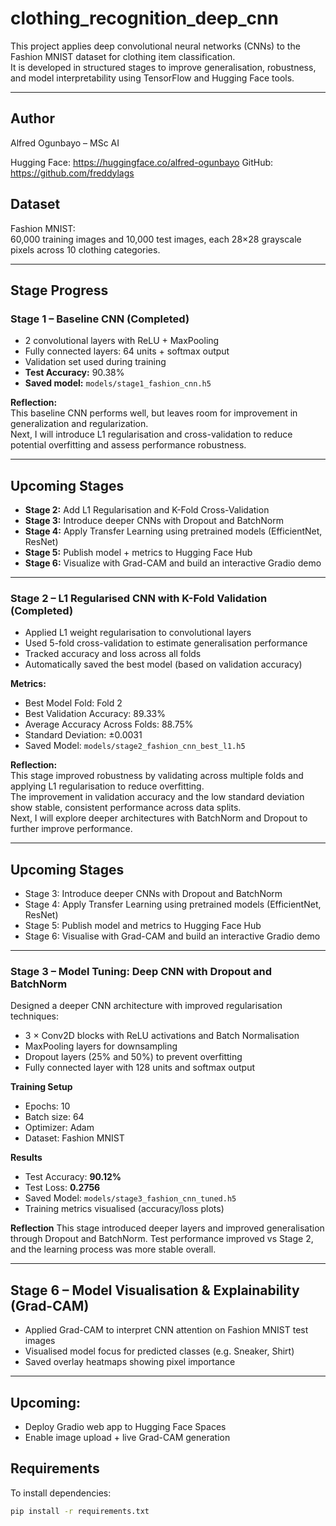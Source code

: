 # clothing_recognition_deep_cnn

This project applies deep convolutional neural networks (CNNs) to the Fashion MNIST dataset for clothing item classification.  
It is developed in structured stages to improve generalisation, robustness, and model interpretability using TensorFlow and Hugging Face tools.

---
## Author

Alfred Ogunbayo – MSc AI

Hugging Face: https://huggingface.co/alfred-ogunbayo
GitHub: https://github.com/freddylags

## Dataset

Fashion MNIST:  
60,000 training images and 10,000 test images, each 28×28 grayscale pixels across 10 clothing categories.

---

## Stage Progress

### Stage 1 – Baseline CNN (Completed)
- 2 convolutional layers with ReLU + MaxPooling
- Fully connected layers: 64 units + softmax output
- Validation set used during training
- **Test Accuracy:** 90.38%
- **Saved model:** `models/stage1_fashion_cnn.h5`

**Reflection:**  
This baseline CNN performs well, but leaves room for improvement in generalization and regularization.  
Next, I will introduce L1 regularisation and cross-validation to reduce potential overfitting and assess performance robustness.

---

## Upcoming Stages

- **Stage 2:** Add L1 Regularisation and K-Fold Cross-Validation
- **Stage 3:** Introduce deeper CNNs with Dropout and BatchNorm
- **Stage 4:** Apply Transfer Learning using pretrained models (EfficientNet, ResNet)
- **Stage 5:** Publish model + metrics to Hugging Face Hub
- **Stage 6:** Visualize with Grad-CAM and build an interactive Gradio demo

---
### Stage 2 – L1 Regularised CNN with K-Fold Validation (Completed)

- Applied L1 weight regularisation to convolutional layers  
- Used 5-fold cross-validation to estimate generalisation performance  
- Tracked accuracy and loss across all folds  
- Automatically saved the best model (based on validation accuracy)

**Metrics:**
- Best Model Fold: Fold 2  
- Best Validation Accuracy: 89.33%  
- Average Accuracy Across Folds: 88.75%  
- Standard Deviation: ±0.0031  
- Saved Model: `models/stage2_fashion_cnn_best_l1.h5`

**Reflection:**  
This stage improved robustness by validating across multiple folds and applying L1 regularisation to reduce overfitting.  
The improvement in validation accuracy and the low standard deviation show stable, consistent performance across data splits.  
Next, I will explore deeper architectures with BatchNorm and Dropout to further improve performance.

---

## Upcoming Stages

- Stage 3: Introduce deeper CNNs with Dropout and BatchNorm  
- Stage 4: Apply Transfer Learning using pretrained models (EfficientNet, ResNet)  
- Stage 5: Publish model and metrics to Hugging Face Hub  
- Stage 6: Visualise with Grad-CAM and build an interactive Gradio demo

---

### Stage 3 – Model Tuning: Deep CNN with Dropout and BatchNorm

Designed a deeper CNN architecture with improved regularisation techniques:
- 3 × Conv2D blocks with ReLU activations and Batch Normalisation
- MaxPooling layers for downsampling
- Dropout layers (25% and 50%) to prevent overfitting
- Fully connected layer with 128 units and softmax output

**Training Setup**
- Epochs: 10
- Batch size: 64
- Optimizer: Adam
- Dataset: Fashion MNIST

**Results**
- Test Accuracy: **90.12%**
- Test Loss: **0.2756**
- Saved Model: `models/stage3_fashion_cnn_tuned.h5`
- Training metrics visualised (accuracy/loss plots)

**Reflection**
This stage introduced deeper layers and improved generalisation through Dropout and BatchNorm. Test performance improved vs Stage 2, and the learning process was more stable overall.

---

## Stage 6 – Model Visualisation & Explainability (Grad-CAM)

- Applied Grad-CAM to interpret CNN attention on Fashion MNIST test images
- Visualised model focus for predicted classes (e.g. Sneaker, Shirt)
- Saved overlay heatmaps showing pixel importance


---

## Upcoming:
- Deploy Gradio web app to Hugging Face Spaces
- Enable image upload + live Grad-CAM generation

## Requirements

To install dependencies:
```bash
pip install -r requirements.txt